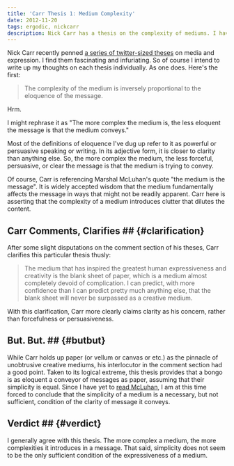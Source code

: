 ```yaml
---
title: 'Carr Thesis 1: Medium Complexity'
date: 2012-11-20
tags: ergodic, nickcarr
description: Nick Carr has a thesis on the complexity of mediums. I have an opinion about that thesis.
---
```


Nick Carr recently penned [a series of twitter-sized theses](http://www.roughtype.com/?p=2106) on media and expression. I find them fascinating and infuriating. So of course I intend to write up my thoughts on each thesis individually. As one does. Here's the first:

> The complexity of the medium is inversely proportional to the eloquence of the message.

Hrm.

I might rephrase it as "The more complex the medium is, the less eloquent the message is that the medium conveys."

Most of the definitions of eloquence I've dug up refer to it as powerful or persuasive speaking or writing. In its adjective form, it is closer to clarity than anything else. So, the more complex the medium, the less forceful, persuasive, or clear the message is that the medium is trying to convey.

Of course, Carr is referencing Marshal McLuhan's quote "the medium is the message". It is widely accepted wisdom that the medium fundamentally affects the message in ways that might not be readily apparent. Carr here is asserting that the complexity of a medium introduces clutter that dilutes the content.

## Carr Comments, Clarifies ## {#clarification}

After some slight disputations on the comment section of his theses, Carr clarifies this particular thesis thusly:

> The medium that has inspired the greatest human expressiveness and creativity is the blank sheet of paper, which is a medium almost completely devoid of complication. I can predict, with more confidence than I can predict pretty much anything else, that the blank sheet will never be surpassed as a creative medium.

With this clarification, Carr more clearly claims clarity as his concern, rather than forcefulness or persuasiveness.

## But. But. ## {#butbut}

While Carr holds up paper (or vellum or canvas or etc.) as the pinnacle of unobtrusive creative mediums, his interlocutor in the comment section had a good point. Taken to its logical extreme, this thesis provides that a bongo is as eloquent a conveyor of messages as paper, assuming that their simplicity is equal. Since I have yet to [read McLuhan](http://www.amazon.com/gp/product/1584230738/ref=as_li_ss_tl?ie=UTF8&camp=1789&creative=390957&creativeASIN=1584230738&linkCode=as2&tag=phawkcom-20), I am at this time forced to conclude that the simplicity of a medium is a necessary, but not sufficient, condition of the clarity of message it conveys.

## Verdict ## {#verdict}

I generally agree with this thesis. The more complex a medium, the more complexities it introduces in a message. That said, simplicity does not seem to be the only sufficient condition of the expressiveness of a medium.
